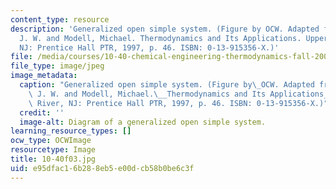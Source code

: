 ```yaml
---
content_type: resource
description: 'Generalized open simple system. (Figure by OCW. Adapted from Tester,
  J. W. and Modell, Michael. Thermodynamics and Its Applications. Upper Saddle River,
  NJ: Prentice Hall PTR, 1997, p. 46. ISBN: 0-13-915356-X.)'
file: /media/courses/10-40-chemical-engineering-thermodynamics-fall-2003/e95dfac16b288eb5e00dcb58b0be6c3f_10-40f03.jpg
file_type: image/jpeg
image_metadata:
  caption: "Generalized open simple system. (Figure by\_OCW. Adapted from Tester,\
    \ J. W. and Modell, Michael.\__Thermodynamics and Its Applications_. Upper Saddle\
    \ River, NJ: Prentice Hall PTR, 1997, p. 46. ISBN: 0-13-915356-X.)"
  credit: ''
  image-alt: Diagram of a generalized open simple system.
learning_resource_types: []
ocw_type: OCWImage
resourcetype: Image
title: 10-40f03.jpg
uid: e95dfac1-6b28-8eb5-e00d-cb58b0be6c3f
---
```

